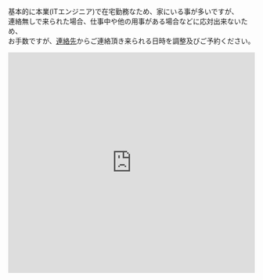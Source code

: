 ---
---

基本的に本業(ITエンジニア)で在宅勤務なため、家にいる事が多いですが、  
連絡無しで来られた場合、仕事中や他の用事がある場合などに応対出来ないため、  
お手数ですが、[連絡先](/help/)からご連絡頂き来られる日時を調整及びご予約ください。

<iframe src="https://www.google.com/maps/embed?pb=!1m18!1m12!1m3!1d52071.953842135634!2d139.37136706783198!3d35.34330741320994!2m3!1f0!2f0!3f0!3m2!1i1024!2i768!4f13.1!3m3!1m2!1s0x60185257dba44cf5%3A0x4c1c73fe120a776c!2z56We5aWI5bed55yM6IyF44O25bSO5biC!5e0!3m2!1sja!2sjp!4v1665386581984!5m2!1sja!2sjp" width="100%" height="450" style="border:0;" allowfullscreen="" loading="lazy" referrerpolicy="no-referrer-when-downgrade"></iframe>
